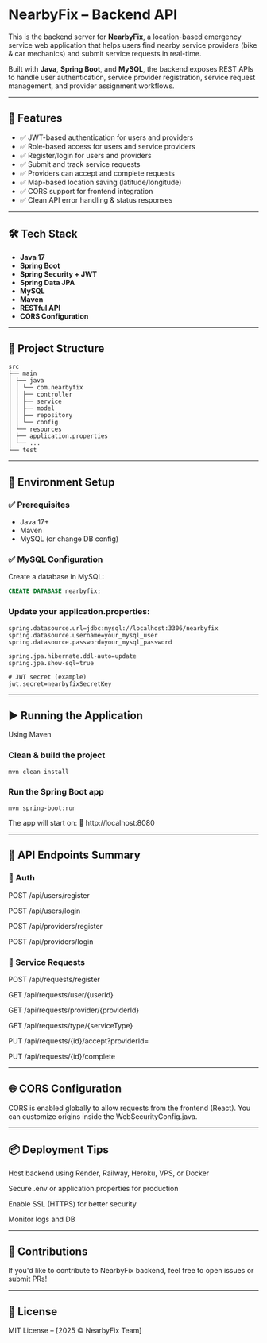 # NearbyFix – Backend API

This is the backend server for **NearbyFix**, a location-based emergency service web application that helps users find nearby service providers (bike & car mechanics) and submit service requests in real-time.

Built with **Java**, **Spring Boot**, and **MySQL**, the backend exposes REST APIs to handle user authentication, service provider registration, service request management, and provider assignment workflows.

---

## 🚀 Features

- ✅ JWT-based authentication for users and providers
- ✅ Role-based access for users and service providers
- ✅ Register/login for users and providers
- ✅ Submit and track service requests
- ✅ Providers can accept and complete requests
- ✅ Map-based location saving (latitude/longitude)
- ✅ CORS support for frontend integration
- ✅ Clean API error handling & status responses

---

## 🛠️ Tech Stack

- **Java 17**
- **Spring Boot**
- **Spring Security + JWT**
- **Spring Data JPA**
- **MySQL**
- **Maven**
- **RESTful API**
- **CORS Configuration**

---

## 📂 Project Structure
```
src
├── main
│ ├── java
│ │ └── com.nearbyfix
│ │ ├── controller
│ │ ├── service
│ │ ├── model
│ │ ├── repository
│ │ └── config
│ └── resources
│ ├── application.properties
│ └── ...
└── test
```
 
---

## 🔧 Environment Setup

### ✅ Prerequisites

- Java 17+
- Maven
- MySQL (or change DB config)

### ✅ MySQL Configuration

Create a database in MySQL:

```sql
CREATE DATABASE nearbyfix;
```
### Update your application.properties:
```
spring.datasource.url=jdbc:mysql://localhost:3306/nearbyfix
spring.datasource.username=your_mysql_user
spring.datasource.password=your_mysql_password

spring.jpa.hibernate.ddl-auto=update
spring.jpa.show-sql=true

# JWT secret (example)
jwt.secret=nearbyfixSecretKey
```

---

## ▶️ Running the Application
Using Maven

### Clean & build the project
```
mvn clean install
```

### Run the Spring Boot app
```
mvn spring-boot:run
```

The app will start on:
📍 http://localhost:8080

---

## 🔐 API Endpoints Summary
### 👤 Auth
POST /api/users/register

POST /api/users/login

POST /api/providers/register

POST /api/providers/login

### 🔧 Service Requests
POST /api/requests/register

GET /api/requests/user/{userId}

GET /api/requests/provider/{providerId}

GET /api/requests/type/{serviceType}

PUT /api/requests/{id}/accept?providerId=

PUT /api/requests/{id}/complete

---

## 🌐 CORS Configuration
CORS is enabled globally to allow requests from the frontend (React). You can customize origins inside the WebSecurityConfig.java.

---

## 📦 Deployment Tips
Host backend using Render, Railway, Heroku, VPS, or Docker

Secure .env or application.properties for production

Enable SSL (HTTPS) for better security

Monitor logs and DB

---

## 🤝 Contributions
If you'd like to contribute to NearbyFix backend, feel free to open issues or submit PRs!

---

## 📄 License
MIT License – [2025 © NearbyFix Team]

